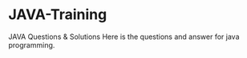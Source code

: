 # JAVA-Training
JAVA Questions &amp; Solutions
Here is the questions and answer for java programming.
